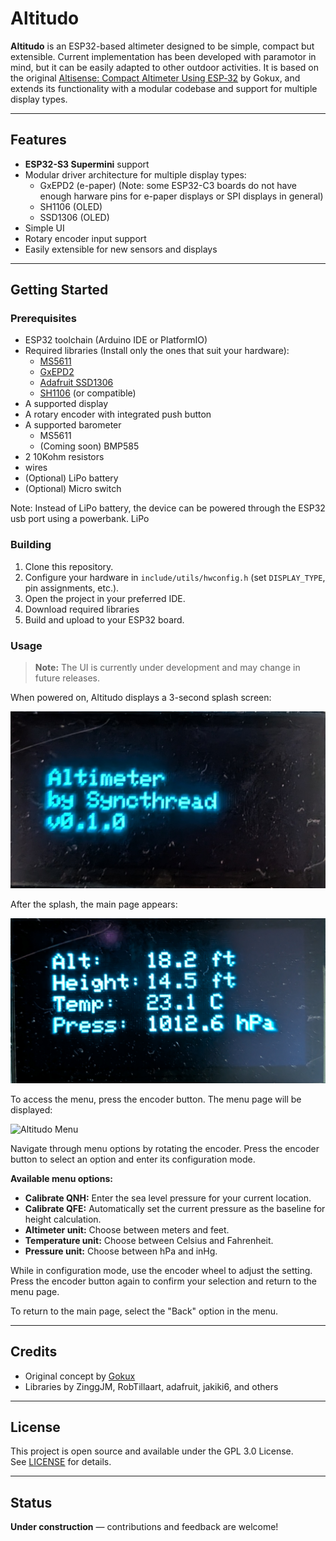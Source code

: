 # Altitudo

**Altitudo** is an ESP32-based altimeter designed to be simple, compact but extensible. Current implementation has been developed with paramotor in mind, but it can be easily adapted to other outdoor activities.
It is based on the original [Altisense: Compact Altimeter Using ESP‑32](https://www.instructables.com/Altisense-Compact-Altimeter-Using-ESP32/) by Gokux, and extends its functionality with a modular codebase and support for multiple display types.

---

## Features

- **ESP32-S3 Supermini** support
- Modular driver architecture for multiple display types:
  - GxEPD2 (e-paper) (Note: some ESP32-C3 boards do not have enough harware pins for e-paper displays or SPI displays in general)
  - SH1106 (OLED)
  - SSD1306 (OLED)
- Simple UI
- Rotary encoder input support
- Easily extensible for new sensors and displays

---

## Getting Started

### Prerequisites

- ESP32 toolchain (Arduino IDE or PlatformIO)
- Required libraries (Install only the ones that suit your hardware):
  - [MS5611](https://github.com/RobTillaart/MS5611)
  - [GxEPD2](https://github.com/ZinggJM/GxEPD2)
  - [Adafruit SSD1306](https://github.com/adafruit/Adafruit_SSD1306)
  - [SH1106](https://github.com/jakiki6/SH1106) (or compatible)
- A supported display
- A rotary encoder with integrated push button
- A supported barometer
  - MS5611
  - (Coming soon) BMP585
- 2 10Kohm resistors
- wires
- (Optional) LiPo battery
- (Optional) Micro switch

Note: Instead of LiPo battery, the device can be powered through the ESP32 usb port using a powerbank. LiPo 

### Building

1. Clone this repository.
2. Configure your hardware in `include/utils/hwconfig.h` (set `DISPLAY_TYPE`, pin assignments, etc.).
3. Open the project in your preferred IDE.
4. Download required libraries
5. Build and upload to your ESP32 board.

### Usage

> **Note:** The UI is currently under development and may change in future releases.

When powered on, Altitudo displays a 3-second splash screen:

![Altitudo Splash](docs/splash_page.png)

After the splash, the main page appears:

![Altitudo Main](docs/main_page.png)

To access the menu, press the encoder button. The menu page will be displayed:

![Altitudo Menu](docs/menu_page.png)

Navigate through menu options by rotating the encoder. Press the encoder button to select an option and enter its configuration mode.

**Available menu options:**
- **Calibrate QNH:** Enter the sea level pressure for your current location.
- **Calibrate QFE:** Automatically set the current pressure as the baseline for height calculation.
- **Altimeter unit:** Choose between meters and feet.
- **Temperature unit:** Choose between Celsius and Fahrenheit.
- **Pressure unit:** Choose between hPa and inHg.

While in configuration mode, use the encoder wheel to adjust the setting. Press the encoder button again to confirm your selection and return to the menu page.

To return to the main page, select the "Back" option in the menu.

---

## Credits

- Original concept by [Gokux](https://www.instructables.com/member/Gokux/)
- Libraries by ZinggJM, RobTillaart, adafruit, jakiki6, and others

---

## License

This project is open source and available under the GPL 3.0 License.  
See [LICENSE](../LICENSE) for details.

---

## Status

**Under construction** — contributions and feedback are welcome!